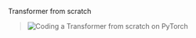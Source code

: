 Transformer from scratch

> ![Coding a Transformer from scratch on PyTorch](https://www.youtube.com/watch?v=ISNdQcPhsts)


